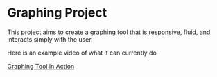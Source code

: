 # Graphing Project
This project aims to create a graphing tool that is responsive, fluid, and interacts simply with the user.

Here is an example video of what it can currently do

<a href="http://htmlpreview.github.com/?https://github.com/Leafy1201/graphing/blob/master/html/video.html" target="_blank">Graphing Tool in Action</a>
